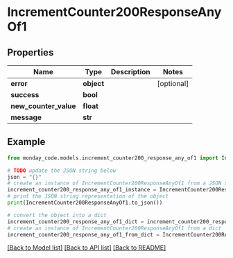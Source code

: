# IncrementCounter200ResponseAnyOf1


## Properties

Name | Type | Description | Notes
------------ | ------------- | ------------- | -------------
**error** | **object** |  | [optional] 
**success** | **bool** |  | 
**new_counter_value** | **float** |  | 
**message** | **str** |  | 

## Example

```python
from monday_code.models.increment_counter200_response_any_of1 import IncrementCounter200ResponseAnyOf1

# TODO update the JSON string below
json = "{}"
# create an instance of IncrementCounter200ResponseAnyOf1 from a JSON string
increment_counter200_response_any_of1_instance = IncrementCounter200ResponseAnyOf1.from_json(json)
# print the JSON string representation of the object
print(IncrementCounter200ResponseAnyOf1.to_json())

# convert the object into a dict
increment_counter200_response_any_of1_dict = increment_counter200_response_any_of1_instance.to_dict()
# create an instance of IncrementCounter200ResponseAnyOf1 from a dict
increment_counter200_response_any_of1_from_dict = IncrementCounter200ResponseAnyOf1.from_dict(increment_counter200_response_any_of1_dict)
```
[[Back to Model list]](../README.md#documentation-for-models) [[Back to API list]](../README.md#documentation-for-api-endpoints) [[Back to README]](../README.md)



